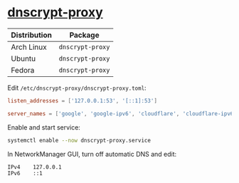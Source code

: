 # [dnscrypt-proxy](https://github.com/DNSCrypt/dnscrypt-proxy)

| Distribution | Package          |
| ------------ | ---------------- |
| Arch Linux   | `dnscrypt-proxy` |
| Ubuntu       | `dnscrypt-proxy` |
| Fedora       | `dnscrypt-proxy` |

Edit `/etc/dnscrypt-proxy/dnscrypt-proxy.toml`:

```toml
listen_addresses = ['127.0.0.1:53', '[::1]:53']

server_names = ['google', 'google-ipv6', 'cloudflare', 'cloudflare-ipv6']
```

Enable and start service:

```sh
systemctl enable --now dnscrypt-proxy.service
```

In NetworkManager GUI, turn off automatic DNS and edit:

```txt
IPv4    127.0.0.1
IPv6    ::1
```
